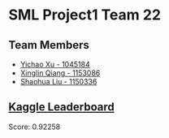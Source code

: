 # SML Project1 Team 22
## Team Members
* [Yichao Xu - 1045184](https://github.com/FlashXu)
* [Xinglin Qiang - 1153086](https://github.com/qiangxinglin)
* [Shaohua Liu - 1150336](https://github.com/sliu15)

## [Kaggle Leaderboard](https://www.kaggle.com/c/comp90051-2020-sem2-proj1/leaderboard)
Score: 0.92258
